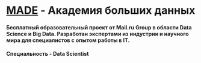 # [MADE](https://data.mail.ru/pages/index/) - Академия больших данных 
#### Бесплатный образовательный проект от Mail.ru Group в области Data Science и Big Data. Разработан экспертами из индустрии и научного мира для специалистов с опытом работы в IT.
#### Специальность - Data Scientist
